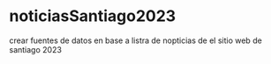 # noticiasSantiago2023
crear fuentes de datos en base a listra de nopticias de el sitio web de santiago 2023
